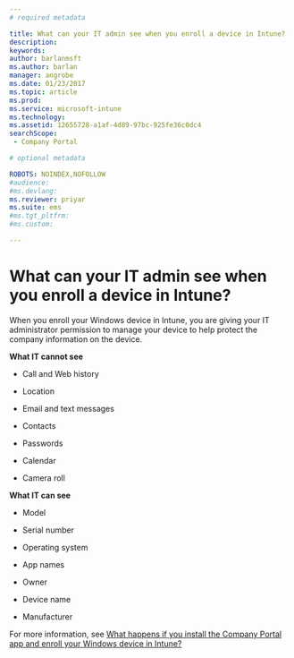 ```yaml
---
# required metadata

title: What can your IT admin see when you enroll a device in Intune? | Microsoft Docs
description:
keywords:
author: barlanmsftms.author: barlan
manager: angrobe
ms.date: 01/23/2017
ms.topic: article
ms.prod:
ms.service: microsoft-intune
ms.technology:
ms.assetid: 12655728-a1af-4d89-97bc-925fe36c0dc4searchScope: - Company Portal

# optional metadata

ROBOTS: NOINDEX,NOFOLLOW
#audience:
#ms.devlang:
ms.reviewer: priyar
ms.suite: ems
#ms.tgt_pltfrm:
#ms.custom:

---
```



# What can your IT admin see when you enroll a device in Intune?

When you enroll your Windows device in Intune, you are giving your IT administrator permission to manage your device to help protect the company information on the device.

**What IT cannot see**

- Call and Web history

-	Location

- Email and text messages

- Contacts

-	Passwords

- Calendar

- Camera roll

**What IT can see**

- Model

- Serial number

- Operating system

- App names

- Owner

- Device name

- Manufacturer

For more information, see [What happens if you install the Company Portal app and enroll your Windows device in Intune?](what-happens-if-you-install-the-company-portal-app-and-enroll-your-device-in-intune-windows.md)
